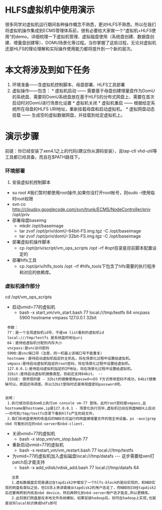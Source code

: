 # HLFS虚拟机中使用演示 #
很多同学对虚拟机运行期间各种操作概念不熟悉，更对HLFS不熟悉。所以在我们将虚拟机操作集成到ECMS管理体系前，很有必要给大家做一个"虚拟机+HLFS使用"的demo。详细梳理一下虚拟机管理、虚拟磁盘使用（系统盘创建、数据盘创建、增量盘创建等）、DOMU场景化等过程。当你掌握了这些过程，无论对虚拟机还是HLFS的理论理解和实际操作使用能力都将提升到一个新的层次。

# 本文将涉及到如下任务 #
  1. 环境准备——含虚拟机控制脚本、母盘部署、HLFS工具部署
  1. 虚拟操作——包含：
    * 虚拟机启动 —— 需要基于母盘创建增量盘作为DomU的系统盘、需要将DomU系统盘放在基于HLFS的分布式网盘上、需要在首次启动时对DomU进行场景化设置
    * 虚拟机关闭
    * 虚拟机重启 —— 根据给定系统所在母盘的HLFS URI地址，重新挂载母盘和启动虚拟机。
    * 虚拟网盘动态挂载 ——  生成空的虚拟数据网盘，并挂载到给定虚拟机上。

# 演示步骤 #
前提：你已经安装了xen4.1之上的代码(建议你从源码安装），且tap-ctl vhd-util等工具都已经具备，而且在$PATH路径下。
### 环境部署 ###
  1. 安装虚拟机控制脚本
  * su root #我们暂时都使用root操作,如果你没打开root帐号，则sudo -i使用临时root权限
  * svn co http://cloudxy.googlecode.com/svn/trunk/ECMS/NodeController/priv /opt/priv
  * 部署母盘baseimg
    * mkdir /opt/baseimage
    * tar zvxf /opt/priv/domU-64bit-FS.img.tgz -C /opt/baseimage
    * tar zvxf /opt/priv/domU-32bit-FS.img.tgz -C /opt/baseimage
  * 部署虚拟机操作脚本
    * cp /opt/priv/script/vm\_ops\_scripts /opt -rf  #opt目录是目前脚本配置设定的
  * 部署hlfs工具
    * cp /opt/priv/hlfs\_tools /opt -rf  #hlfs\_tools下包含了hlfs需要的执行程序和对应的依赖库。

### 虚拟机操作部分 ###
cd /opt/vm\_ops\_scripts
  * 启动vmid=77的虚拟机
    * bash -x start\_vm/vm\_start.bash 77 local:///tmp/testfs 64 vncpass 5900 hostname vmpass 127.0.0.1 32bit
```
 参数：
 77：是一个全局虚拟机id号，不是xm list看到的虚拟机id
 local:///tmp/testfs 是系统盘的地址uri
 64：是待给虚拟机分配的内存大小
 vncpass:是vnc访问密码
 5900:是vnc端口号（注意，同一机器上该端口号不能重复）
 hostname：是待启动虚拟机指定的主机名，将在场景化过程中设置给虚拟机。
 vmpass:是待启动虚拟机指定的root密码，将在场景化过程中设置给虚拟机。
 127.0.0.1:是待启动虚拟机指定的IP地址，将在场景化过程中设置给虚拟机。
 32bit:是待启动虚拟机镜像类型。目前还支持64bit。 -- 
 ISSUE: 很奇怪的是 - 32bit的镜像使用passwd<<EO F方式修改密码不成功，64bit镜像缺可以。原因还待调查。所以32bit登陆时还是用母盘密码password吧。
 
```

```
说明：
 1.执行成功后在dom0上执行xm console vm-77 登陆，此时root密码是vmpass,且 hostname是hostname,ip是127.0.0.1 - 场景化执行完毕,虚拟机已经在网盘NBDX上启动——你可到/tmp/testfs目录下看到hlfs产生的段文件。
 2.我们系统盘使用的改造后的NBD方式运行的网盘做增量文件的宿主块设备。ps -aux|grep nbd 可看到对应的nbd-server和nbd-client.
```

  * 关闭vmid=77的虚拟机
    * bash -x stop\_vm/vm\_stop.bash 77
  * 重新启动vmid=77的虚拟机
    * bash -x restart\_vm/vm\_restart.bash 77 local:///tmp/testfs
  * 为vmid=77的虚拟机加入虚拟磁盘local:///tmp/datafs --- 这步需要给xen打patch后才能支持
    * bash -x add\_vdisk/vdisk\_add.bash 77 local:///tmp/datafs 64
```
   注意
   1.虚拟数据盘实现是通过在tapdisk2中增加了一个hlfs-block的驱动实现的，和NBD实现的网盘有类似之处，但IO流上来讲直接从tapdisk2的用户态走了，而NBD则IO经tapdisk2后还要再转到内核态nbd device，然后再转化到nbd-server用户态才能走,所以更精炼。
   2.此刻我们网盘是在本地文件系统模拟，如果安装hadoop后，则可在hadoop上实现,也就是说将local标识换成hdfs即可
```